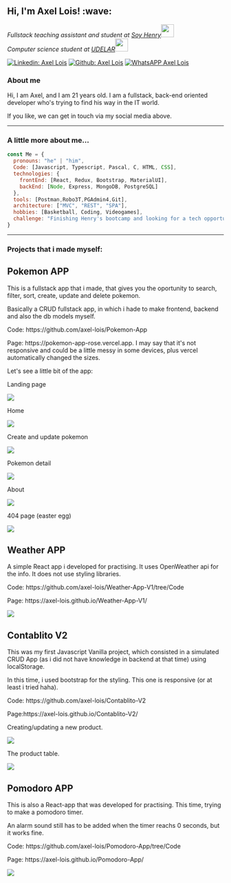 <h2> Hi, I'm Axel Lois! :wave: </h2>
<p><em>Fullstack teaching assistant and student at <a href="https://www.soyhenry.com">Soy Henry</a><img src="https://media.giphy.com/media/fYSnHlufseco8Fh93Z/giphy.gif" width="30"></br> Computer science student at  <a href="https://www.fing.edu.uy">UDELAR</a><img src="https://media.giphy.com/media/WUlplcMpOCEmTGBtBW/giphy.gif" width="30"> 
</em></p>

[![Linkedin: Axel Lois](https://img.shields.io/badge/-AxelLois-blue?style=flat-square&logo=Linkedin&logoColor=white&link=https://www.linkedin.com/in/axel-lois-740ba392/)](https://www.linkedin.com/in/axel-lois-740ba392/)
[![Github: Axel Lois](https://img.shields.io/badge/-AxelLois-black?style=flat-square&logo=Github&logoColor=white&link=https://github.com/axel-lois)](https://github.com/axel-lois)
[![WhatsAPP Axel Lois](https://img.shields.io/badge/-AxelLois-darkgreen?style=flat-square&logo=Whatsapp&logoColor=white&link=https://api.whatsapp.com/send/?phone=59891372662&text&app_absent=0)](https://api.whatsapp.com/send/?phone=59891372662&text&app_absent=0)

### About me
<p>Hi, I am Axel, and I am 21 years old. I am a fullstack, back-end oriented developer who's trying to find his way in the IT world.</p>
<p> If you like, we can get in touch via my social media above.</p>
<hr>

###  A little more about me...  

```javascript
const Me = {
  pronouns: "he" | "him",
  Code: [Javascript, Typescript, Pascal, C, HTML, CSS],
  technologies: {
    frontEnd: [React, Redux, Bootstrap, MaterialUI],
    backEnd: [Node, Express, MongoDB, PostgreSQL]
  },
  tools: [Postman,Robo3T,PGAdmin4,Git],
  architecture: ["MVC", "REST", "SPA"],
  hobbies: [Basketball, Coding, Videogames],
  challenge: "Finishing Henry's bootcamp and looking for a tech opportunity."
}
```
<hr>

### Projects that i made myself: 

<h2> Pokemon APP </h2>
<p> This is a fullstack app that i made, that gives you the oportunity to search, filter, sort, create, update and delete pokemon. </p>
<p> Basically a CRUD fullstack app, in which i hade to make frontend, backend and also the db models myself. </p>
<p> Code: https://github.com/axel-lois/Pokemon-App </p>
<p> Page: https://pokemon-app-rose.vercel.app. I may say that it's not responsive and could be a little messy in some devices, plus vercel automatically changed the sizes.  </p>
<p>Let's see a little bit of the app: </p>

<p> Landing page </p>
<img src='https://user-images.githubusercontent.com/82421661/157132994-f95295c7-35c8-4663-877b-c4b19a9c93af.png'>
<p> Home </p>
<img src='https://user-images.githubusercontent.com/82421661/157132300-f24ac194-7b2c-493f-a17e-c1b1fe8e706c.png'>
<p> Create and update pokemon </p>
<img src='https://user-images.githubusercontent.com/82421661/157132631-d0d0564b-da69-46e6-b3ef-a884a8575de3.png'>
<p> Pokemon detail </p>
<img src='https://user-images.githubusercontent.com/82421661/157132763-49c971dc-b6c6-4476-b0b3-61d616d149f9.png'>
<p> About </p>
<img src='https://user-images.githubusercontent.com/82421661/157132852-7e1cf9fb-30c3-439c-9b7c-16a5b64268d3.png'>
<p> 404 page (easter egg) </p>
<img src='https://user-images.githubusercontent.com/82421661/157133084-5d27007a-9b21-4bb1-9164-6366f142dc03.png'>

<h2> Weather APP </h2>
<p> A simple React app i developed for practising. It uses OpenWeather api for the info. It does not use styling libraries. </p>
<p> Code: https://github.com/axel-lois/Weather-App-V1/tree/Code </p>
<p> Page: https://axel-lois.github.io/Weather-App-V1/ </p>
<img src='https://user-images.githubusercontent.com/82421661/157134373-ab428272-3e6a-48fc-b3ff-7a8c662cfd18.png'>

<h2> Contablito V2 </h2>
<p> This was my first Javascript Vanilla project, which consisted in a simulated CRUD App (as i did not have knowledge in backend at that time) using localStorage. </p>
<p> In this time, i used bootstrap for the styling. This one is responsive (or at least i tried haha). </p>
<p> Code: https://github.com/axel-lois/Contablito-V2 </p>
<p> Page:https://axel-lois.github.io/Contablito-V2/</p>

<p> Creating/updating a new product.</p>
<img src='https://user-images.githubusercontent.com/82421661/157135015-9646a933-cf33-4f11-8bbc-f1cc77cadbcd.png'>
<p> The product table.</p>
<img src='https://user-images.githubusercontent.com/82421661/157135138-28a6f1c6-e823-4b3f-82ca-70c08f654ce4.png'>

<h2>Pomodoro APP</h2>
<p> This is also a React-app that was developed for practising. This time, trying to make a pomodoro timer. </p>
<p> An alarm sound still has to be added when the timer reachs 0 seconds, but it works fine. </p>
<p> Code: https://github.com/axel-lois/Pomodoro-App/tree/Code </p>
<p> Page: https://axel-lois.github.io/Pomodoro-App/ </p>
<img src='https://user-images.githubusercontent.com/82421661/157135671-3870e393-764b-4e83-aef8-cfe00845dfe9.png'>



